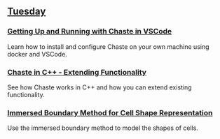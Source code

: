## [Tuesday](https://github.com/Chaste/chaste-workshop-materials-2023/tuesday)

### [Getting Up and Running with Chaste in VSCode]()
Learn how to install and configure Chaste on your own machine using docker and VSCode.

### [Chaste in C++ - Extending Functionality]()
See how Chaste works in C++ and how you can extend existing functionality.

### [Immersed Boundary Method for Cell Shape Representation]()
Use the immersed boundary method to model the shapes of cells.
